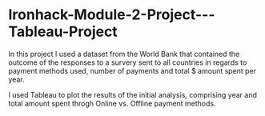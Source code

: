 # Ironhack-Module-2-Project---Tableau-Project

In this project I used a dataset from the World Bank that contained the outcome of the responses to a survery sent to all countries in regards to payment methods used, number of payments and total $ amount spent per year.

I used Tableau to plot the results of the initial analysis, comprising year and total amount spent throgh Online vs. Offline payment methods.

